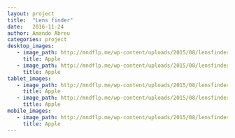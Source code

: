 ```yaml
---
layout: project
title:  "Lens finder"
date:   2016-11-24
author: Amando Abreu
categories: project
desktop_images:
   - image_path: http://mndflp.me/wp-content/uploads/2015/08/lensfinder.jpg
     title: Apple
   - image_path: http://mndflp.me/wp-content/uploads/2015/08/lensfinder-search.jpg
     title: Apple
tablet_images:
   - image_path: http://mndflp.me/wp-content/uploads/2015/08/lensfinder-search2.jpg
     title: Apple
   - image_path: http://mndflp.me/wp-content/uploads/2015/08/lensfinder2.jpg
     title: Apple
mobile_images:
   - image_path: http://mndflp.me/wp-content/uploads/2015/08/lensfinder-search1.jpg
     title: Apple
---
```

